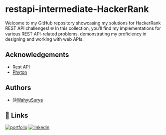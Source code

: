 # restapi-intermediate-HackerRank
Welcome to my GitHub repository showcasing my solutions for HackerRank REST API challenges! 🌐 In this collection, you'll find my implementations for various REST API-related problems, demonstrating my proficiency in designing and working with web APIs.

## Acknowledgements

 - [Rest API](https://awesomeopensource.com/project/elangosundar/awesome-README-templates)
 - [Phyton](https://awesomeopensource.com/project/elangosundar/awesome-README-templates)


## Authors

- [@WahyuSurya](https://github.com/WahyuSuryaPutra)


## 🔗 Links
[![portfolio](https://img.shields.io/badge/my_portfolio-000?style=for-the-badge&logo=ko-fi&logoColor=white)](https://wahyusurya.site/)
[![linkedin](https://img.shields.io/badge/linkedin-0A66C2?style=for-the-badge&logo=linkedin&logoColor=white)](https://www.linkedin.com/in/i-wayan-wahyu-surya-putra-124703283/)


